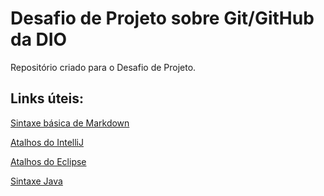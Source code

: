 # Desafio de Projeto sobre Git/GitHub da DIO
Repositório criado para o Desafio de Projeto.

## Links úteis:
[Sintaxe básica de Markdown](https://www.markdownguide.org/basic-syntax)

[Atalhos do IntelliJ](http://www.basef.com.br/index.php/Atalhos_do_IntelliJ_Idea)

[Atalhos do Eclipse](https://edisciplinas.usp.br/pluginfile.php/3257857/mod_resource/content/1/atalhos_eclipse.pdf)

[Sintaxe Java](https://glysns.gitbook.io/java-basico/sintaxe/anatomia-das-classes)
